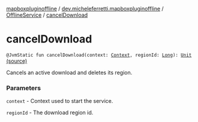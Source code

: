 [mapboxpluginoffline](../../index.md) / [dev.micheleferretti.mapboxpluginoffline](../index.md) / [OfflineService](index.md) / [cancelDownload](./cancel-download.md)

# cancelDownload

`@JvmStatic fun cancelDownload(context: `[`Context`](https://developer.android.com/reference/android/content/Context.html)`, regionId: `[`Long`](https://kotlinlang.org/api/latest/jvm/stdlib/kotlin/-long/index.html)`): `[`Unit`](https://kotlinlang.org/api/latest/jvm/stdlib/kotlin/-unit/index.html) [(source)](https://github.com/xit0c/mapbox-plugin-offline/tree/master/mapboxpluginoffline/src/main/java/dev/micheleferretti/mapboxpluginoffline/OfflineService.kt#L51)

Cancels an active download and deletes its region.

### Parameters

`context` - Context used to start the service.

`regionId` - The download region id.